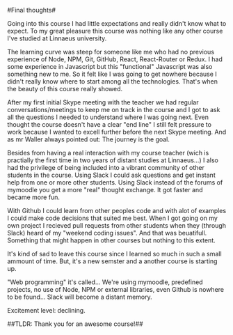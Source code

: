 #Final thoughts#

Going into this course I had little expectations and really didn't know what to expect. To my great pleasure this course was nothing like any other course I've studied at Linnaeus university. 

The learning curve was steep for someone like me who had no previous experience of Node, NPM, Git, GitHub, React, React-Router or Redux. I had some experience in Javascript but this "functional" Javascript was also something new to me. So it felt like I was going to get nowhere because I didn't really know where to start among all the technologies. That's when the beauty of this course really showed. 

After my first initial Skype meeting with the teacher we had regular conversations/meetings to keep me on track in the course and I got to ask all the questions I needed to understand where I was going next. Even thought the course doesn't have a clear "end line" I still felt pressure to work because I wanted to excell further before the next Skype meeting. And as mr Waller always pointed out: The journey is the goal. 

Besides from having a real interaction with my course teacher (wich is practially the first time in two years of distant studies at Linnaeus...) I also had the privilege of being included into a vibrant community of other students in the course. Using Slack I could ask questions and get instant help from one or more other students. Using Slack instead of the forums of mymoodle you get a more "real" thought exchange. It got faster and became more fun. 

With Github I could learn from other peoples code and with alot of examples I could make code decisions that suited me best. When I got going on my own project I recieved pull requests from other students when they (through Slack) heard of my "weekend coding issues". And that was beuatifull. Something that might happen in other courses but nothing to this extent. 

It's kind of sad to leave this course since I learned so much in such a small ammount of time. But, it's a new semster and a another course is starting up. 

"Web programming" it's called... 
We're using mymoodle, predefined projects, no use of Node, NPM or external libraries, even Github is nowhere to be found... Slack will become a distant memory. 

Excitement level: declining.



##TLDR: Thank you for an awesome course!##
